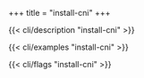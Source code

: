 +++
title = "install-cni"
+++

{{< cli/description "install-cni" >}}

{{< cli/examples "install-cni" >}}

{{< cli/flags "install-cni" >}}
